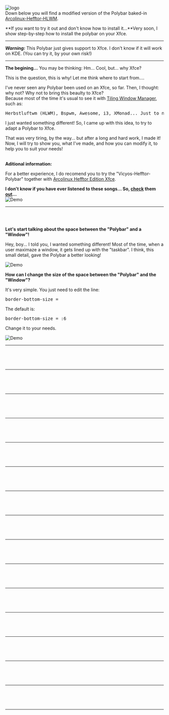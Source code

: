 ![logo](https://raw.githubusercontent.com/adi1090x/polybar-themes/master/previews/logo.png) <br />
Down below you will find a modified version of the Polybar baked-in [Arcolinux-Hefftor-HLWM](https://www.youtube.com/watch?v=iwWSqCDeWgk).<br /> 

**If you want to try it out and don't know how to install it...**Very soon, I show step-by-step how to install the polybar on your Xfce. <br />

------

***Warning:*** This Polybar just gives support to Xfce. I don't know if it will work on KDE. (You can try it, by your own risk!)
<br />

------

**The begining...** You may be thinking: Hm... Cool, but... why Xfce?<br />

This is the question, this is why! Let me think where to start from....<br />

I've never seen any Polybar been used on an Xfce, so far. Then, I thought: why not? Why not to bring this beaulty to Xfce?<br />
Because most of the time it's usual to see it with [Tiling Window Manager](https://www.youtube.com/watch?v=Lj1IfdKY0CU), such as:<br /> 

<pre>Herbstluftwm (HLWM), Bspwm, Awesome, i3, XMonad... Just to name a few.</pre>

I just wanted something different! So, I came up with this idea, to try to adapt a Polybar to Xfce.<br />

That was very tiring, by the way... but after a long and hard work, I made it!<br />
Now, I will try to show you, what I've made, and how you can modify it, to help you to suit your needs!<br /> 
<br>

**Aditional information:**<br /> 

For a better experience, I do recomend you to try the "Vicyos-Hefftor-Polybar" together with [Arcolinux Hefftor Edition Xfce](https://www.youtube.com/watch?v=xRMeoQZFB3E).


**I don't know if you have ever listened to these songs... So, [check](https://www.youtube.com/watch?v=o3hf6lgC3-Q&t) them [out](https://www.youtube.com/watch?v=d1NSgR4svTg&t)...** <br />
![Demo](https://i.imgur.com/VEt6nrp.png)

------
<br> 
<br> 

**Let's start talking about the space between the "Polybar" and a "Window"!**<br /> 

Hey, boy... I told you, I wanted something different! Most of the time, when a user maximaze a window, it gets lined up with the "taskbar". I think, this small detail, gave the Polybar a better looking!

![Demo](https://i.imgur.com/ywnwnGG.png)
<br>

**How can I change the size of the space between the "Polybar" and the "Window"?**<br /> 

It's very simple. You just need to edit the line:<br />

<pre>border-bottom-size =</pre>

The default is:<br />

<pre>border-bottom-size = :6</pre>

Change it to your needs.<br />

![Demo](https://i.imgur.com/0d3FxHD.png)

------
<br> 
<br> 

![]()

------
<br> 
<br> 

![]()

------
<br> 
<br> 

![]()

------
<br> 
<br> 

![]()

------
<br> 
<br> 

![]()

------
<br> 
<br> 

![]()

------
<br> 
<br> 

![]()

------
<br> 
<br> 

![]()

------
<br> 
<br> 

![]()

------
<br> 
<br> 

![]()

------
<br> 
<br> 

![]()

------
<br> 
<br> 

![]()

------
<br> 
<br> 

![]()

------
<br> 
<br> 

![]()

------
<br> 
<br> 

![]()

------
